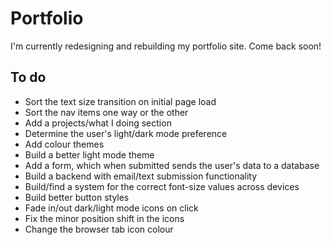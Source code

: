 # Portfolio

I'm currently redesigning and rebuilding my portfolio site. Come back soon!

## To do

* Sort the text size transition on initial page load
* Sort the nav items one way or the other
* Add a projects/what I doing section
* Determine the user's light/dark mode preference
* Add colour themes
* Build a better light mode theme
* Add a form, which when submitted sends the user's data to a database
* Build a backend with email/text submission functionality
* Build/find a system for the correct font-size values across devices
* Build better button styles
* Fade in/out dark/light mode icons on click
* Fix the minor position shift in the icons
* Change the browser tab icon colour
